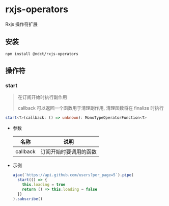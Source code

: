 # rxjs-operators

Rxjs 操作符扩展

## 安装

```shell
npm install @ndct/rxjs-operators
```

## 操作符

### start

> 在订阅开始时执行副作用
>
> callback 可以返回一个函数用于清理副作用, 清理函数将在 finalize 时执行

```typescript
start<T>(callback: () => unknown): MonoTypeOperatorFunction<T>
```

+ 参数

  | 名称     | 说明                   |
  | -------- | ---------------------- |
  | callback | 订阅开始时要调用的函数 |

+ 示例

  ```javascript
  ajax(`https://api.github.com/users?per_page=5`).pipe(
    start(() => {
      this.loading = true
      return () => this.loading = false
    })
  ).subscribe()
  ```

  

